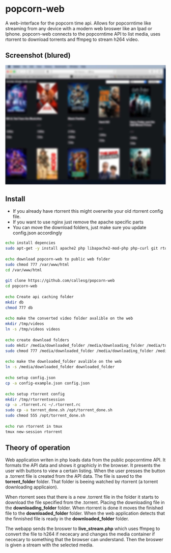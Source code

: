 # popcorn-web
A web-interface for the popcorn time api. Allows for popcorntime like streaming from any device with a modern web broswer like an Ipad or Iphone.
popcorn-web connects to the popcorntime API to list media, uses rtorrent to download torrents and ffmpeg to stream h264 video.

## Screenshot (blured)
![Screenshot](interface_blur.jpg)

## Install
* If you already have rtorrent this might overwrite your old rtorrent config file.
* If you want to use nginx just remove the apache specific parts
* You can move the download folders, just make sure you update config.json accordingly

```bash
echo install depencies
sudo apt-get -y install apache2 php libapache2-mod-php php-curl git rtorrent tmux ffmpeg

echo download popcorn-web to public web folder
sudo chmod 777 /var/www/html
cd /var/www/html

git clone https://github.com/callesg/popcorn-web
cd popcorn-web

echo Create api caching folder
mkdir db
chmod 777 db

echo make the converted video folder avalible on the web
mkdir /tmp/videos
ln -s /tmp/videos videos

echo create download folders
sudo mkdir /media/downloaded_folder /media/downloading_folder /media/torrent_folder
sudo chmod 777 /media/downloaded_folder /media/downloading_folder /media/torrent_folder

echo make the downloaded_folder avalible on the web
ln -s /media/downloaded_folder downloaded_folder

echo setup config.json
cp -a config-example.json config.json

echo setup rtorrent config
mkdir /tmp/rtorrentsession
cp -a .rtorrent.rc ~/.rtorrent.rc
sudo cp -a torrent_done.sh /opt/torrent_done.sh
sudo chmod 555 /opt/torrent_done.sh

echo run rtorrent in tmux 
tmux new-session rtorrent

```

## Theory of operation

Web application writen in php loads data from the public popcorntime API. It formats the API data and shows it graphicly in the browser. It presents the user with buttons to view a certain listing. When the user presses the button a .torrent file is created from the API data. The file is saved to the __torrent_folder__ folder. That folder is beeing watched by rtorrent (a torrent downloading applicaion).

When rtorrent sees that there is a new .torrent file in the folder it starts to download the file specified from the .torrent. Placing the downloading file in the __downloading_folder__ folder. When rtorrent is done it moves the finished file to the __downloaded_folder__ folder. When the web application detects that the finnished file is ready in the __downloaded_folder__ folder.

The webapp sends the broswer to __live_stream.php__ which uses ffmpeg to convert the file to h264 if nececary and changes the media container if nececary to something that the browser can understand. Then the broswer is given a stream with the selected media.

